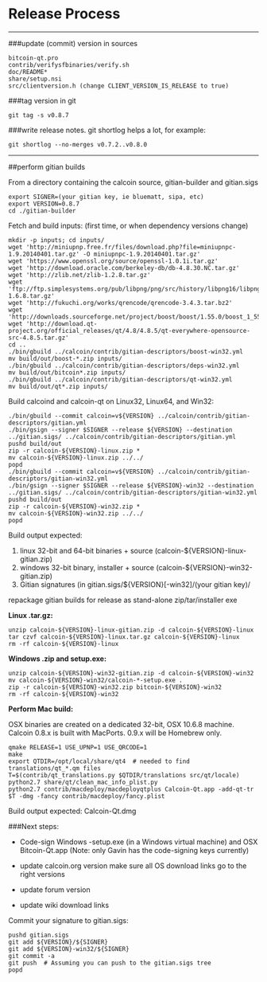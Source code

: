 Release Process
====================

* * *

###update (commit) version in sources


	bitcoin-qt.pro
	contrib/verifysfbinaries/verify.sh
	doc/README*
	share/setup.nsi
	src/clientversion.h (change CLIENT_VERSION_IS_RELEASE to true)

###tag version in git

	git tag -s v0.8.7

###write release notes. git shortlog helps a lot, for example:

	git shortlog --no-merges v0.7.2..v0.8.0

* * *

##perform gitian builds

 From a directory containing the calcoin source, gitian-builder and gitian.sigs
  
	export SIGNER=(your gitian key, ie bluematt, sipa, etc)
	export VERSION=0.8.7
	cd ./gitian-builder

 Fetch and build inputs: (first time, or when dependency versions change)

	mkdir -p inputs; cd inputs/
	wget 'http://miniupnp.free.fr/files/download.php?file=miniupnpc-1.9.20140401.tar.gz' -O miniupnpc-1.9.20140401.tar.gz'
	wget 'https://www.openssl.org/source/openssl-1.0.1i.tar.gz'
	wget 'http://download.oracle.com/berkeley-db/db-4.8.30.NC.tar.gz'
	wget 'http://zlib.net/zlib-1.2.8.tar.gz'
	wget 'ftp://ftp.simplesystems.org/pub/libpng/png/src/history/libpng16/libpng-1.6.8.tar.gz'
	wget 'http://fukuchi.org/works/qrencode/qrencode-3.4.3.tar.bz2'
	wget 'http://downloads.sourceforge.net/project/boost/boost/1.55.0/boost_1_55_0.tar.bz2'
	wget 'http://download.qt-project.org/official_releases/qt/4.8/4.8.5/qt-everywhere-opensource-src-4.8.5.tar.gz'
	cd ..
	./bin/gbuild ../calcoin/contrib/gitian-descriptors/boost-win32.yml
	mv build/out/boost-*.zip inputs/
	./bin/gbuild ../calcoin/contrib/gitian-descriptors/deps-win32.yml
	mv build/out/bitcoin*.zip inputs/
	./bin/gbuild ../calcoin/contrib/gitian-descriptors/qt-win32.yml
	mv build/out/qt*.zip inputs/

 Build calcoind and calcoin-qt on Linux32, Linux64, and Win32:
  
	./bin/gbuild --commit calcoin=v${VERSION} ../calcoin/contrib/gitian-descriptors/gitian.yml
	./bin/gsign --signer $SIGNER --release ${VERSION} --destination ../gitian.sigs/ ../calcoin/contrib/gitian-descriptors/gitian.yml
	pushd build/out
	zip -r calcoin-${VERSION}-linux.zip *
	mv calcoin-${VERSION}-linux.zip ../../
	popd
	./bin/gbuild --commit calcoin=v${VERSION} ../calcoin/contrib/gitian-descriptors/gitian-win32.yml
	./bin/gsign --signer $SIGNER --release ${VERSION}-win32 --destination ../gitian.sigs/ ../calcoin/contrib/gitian-descriptors/gitian-win32.yml
	pushd build/out
	zip -r calcoin-${VERSION}-win32.zip *
	mv calcoin-${VERSION}-win32.zip ../../
	popd

  Build output expected:

  1. linux 32-bit and 64-bit binaries + source (calcoin-${VERSION}-linux-gitian.zip)
  2. windows 32-bit binary, installer + source (calcoin-${VERSION}-win32-gitian.zip)
  3. Gitian signatures (in gitian.sigs/${VERSION}[-win32]/(your gitian key)/

repackage gitian builds for release as stand-alone zip/tar/installer exe

**Linux .tar.gz:**

	unzip calcoin-${VERSION}-linux-gitian.zip -d calcoin-${VERSION}-linux
	tar czvf calcoin-${VERSION}-linux.tar.gz calcoin-${VERSION}-linux
	rm -rf calcoin-${VERSION}-linux

**Windows .zip and setup.exe:**

	unzip calcoin-${VERSION}-win32-gitian.zip -d calcoin-${VERSION}-win32
	mv calcoin-${VERSION}-win32/calcoin-*-setup.exe .
	zip -r calcoin-${VERSION}-win32.zip bitcoin-${VERSION}-win32
	rm -rf calcoin-${VERSION}-win32

**Perform Mac build:**

  OSX binaries are created on a dedicated 32-bit, OSX 10.6.8 machine.
  Calcoin 0.8.x is built with MacPorts.  0.9.x will be Homebrew only.

	qmake RELEASE=1 USE_UPNP=1 USE_QRCODE=1
	make
	export QTDIR=/opt/local/share/qt4  # needed to find translations/qt_*.qm files
	T=$(contrib/qt_translations.py $QTDIR/translations src/qt/locale)
	python2.7 share/qt/clean_mac_info_plist.py
	python2.7 contrib/macdeploy/macdeployqtplus Calcoin-Qt.app -add-qt-tr $T -dmg -fancy contrib/macdeploy/fancy.plist

 Build output expected: Calcoin-Qt.dmg

###Next steps:

* Code-sign Windows -setup.exe (in a Windows virtual machine) and
  OSX Bitcoin-Qt.app (Note: only Gavin has the code-signing keys currently)

* update calcoin.org version
  make sure all OS download links go to the right versions

* update forum version

* update wiki download links

Commit your signature to gitian.sigs:

	pushd gitian.sigs
	git add ${VERSION}/${SIGNER}
	git add ${VERSION}-win32/${SIGNER}
	git commit -a
	git push  # Assuming you can push to the gitian.sigs tree
	popd

